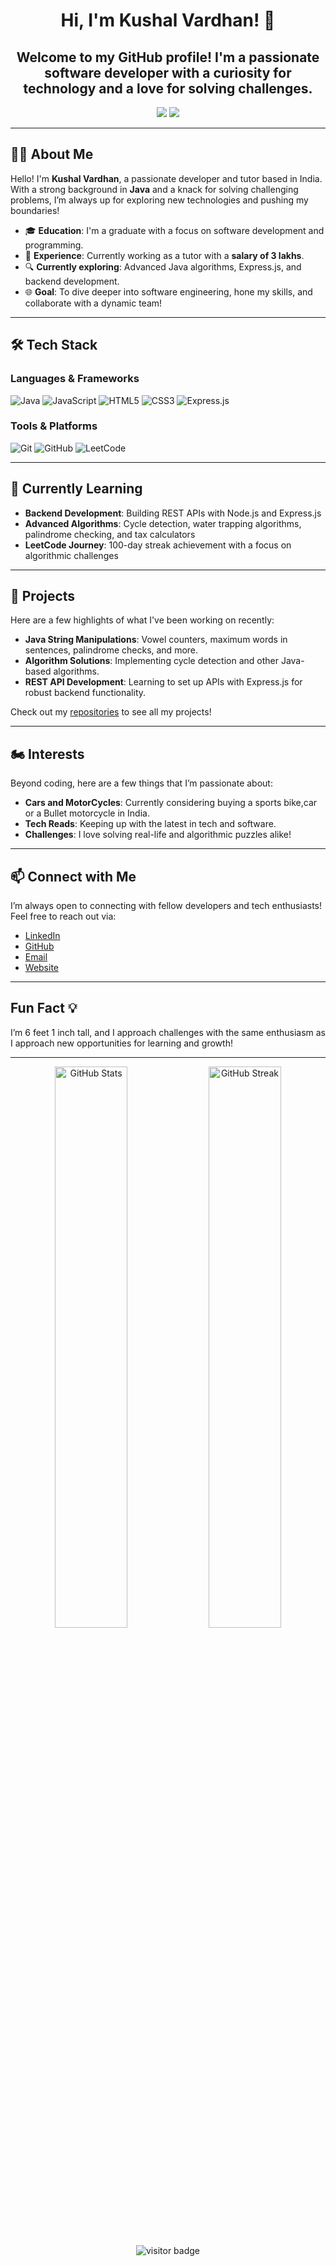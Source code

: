 <h1 align="center">Hi, I'm Kushal Vardhan! 👋</h1>
<h2 align="center">Welcome to my GitHub profile! I'm a passionate software developer with a curiosity for technology and a love for solving challenges.</h2>

<p align="center">
  <a href="https://github.com/Kushalvardhan18"><img src="https://img.shields.io/github/followers/Kushalvardhan18?label=Follow%20me&style=social"></a>
  <a href="mailto:kushalvardhan1804@hotmail.com"><img src="https://img.shields.io/badge/-Contact%20me-007ACC?style=flat-square&logo=Gmail&logoColor=white"></a>
</p>

---

## 🙋‍♂️ About Me 

Hello! I'm **Kushal Vardhan**, a passionate developer and tutor based in India. With a strong background in **Java** and a knack for solving challenging problems, I’m always up for exploring new technologies and pushing my boundaries!

- 🎓 **Education**: I'm a graduate with a focus on software development and programming.
- 💼 **Experience**: Currently working as a tutor with a **salary of 3 lakhs**.
- 🔍 **Currently exploring**: Advanced Java algorithms, Express.js, and backend development.
- 🌐 **Goal**: To dive deeper into software engineering, hone my skills, and collaborate with a dynamic team!

---

## 🛠️ Tech Stack 

### Languages & Frameworks
![Java](https://img.shields.io/badge/Java-ED8B00?style=for-the-badge&logo=java&logoColor=white) 
![JavaScript](https://img.shields.io/badge/JavaScript-F7DF1E?style=for-the-badge&logo=javascript&logoColor=black) 
![HTML5](https://img.shields.io/badge/HTML5-E34F26?style=for-the-badge&logo=html5&logoColor=white) 
![CSS3](https://img.shields.io/badge/CSS3-1572B6?style=for-the-badge&logo=css3&logoColor=white)
![Express.js](https://img.shields.io/badge/Express.js-404D59?style=for-the-badge)

### Tools & Platforms
![Git](https://img.shields.io/badge/Git-F05032?style=for-the-badge&logo=git&logoColor=white)
![GitHub](https://img.shields.io/badge/GitHub-181717?style=for-the-badge&logo=github&logoColor=white)
![LeetCode](https://img.shields.io/badge/LeetCode-000000?style=for-the-badge&logo=LeetCode&logoColor=yellow)

---

## 🌱 Currently Learning

- **Backend Development**: Building REST APIs with Node.js and Express.js
- **Advanced Algorithms**: Cycle detection, water trapping algorithms, palindrome checking, and tax calculators
- **LeetCode Journey**: 100-day streak achievement with a focus on algorithmic challenges

---

## 🚀 Projects

Here are a few highlights of what I've been working on recently:

- **Java String Manipulations**: Vowel counters, maximum words in sentences, palindrome checks, and more.
- **Algorithm Solutions**: Implementing cycle detection and other Java-based algorithms.
- **REST API Development**: Learning to set up APIs with Express.js for robust backend functionality.

Check out my [repositories](https://github.com/Kushalvardhan18?tab=repositories) to see all my projects!

---

## 🏍️ Interests 

Beyond coding, here are a few things that I’m passionate about:

- **Cars and MotorCycles**: Currently considering buying a sports bike,car or a Bullet motorcycle in India.
- **Tech Reads**: Keeping up with the latest in tech and software.
- **Challenges**: I love solving real-life and algorithmic puzzles alike!

---

## 📫 Connect with Me 

I’m always open to connecting with fellow developers and tech enthusiasts! Feel free to reach out via:

- [LinkedIn](https://www.linkedin.com/in/kushalvardhan1804/)
- [GitHub](https://github.com/Kushalvardhan18)
- [Email](kushalvardhan1804@hotmail.com)
- [Website](https://javascript-portfolio-website-git-main-kushalvardhan18s-projects.vercel.app/index.html)

---

## Fun Fact 💡

I’m 6 feet 1 inch tall, and I approach challenges with the same enthusiasm as I approach new opportunities for learning and growth!

---

<p align="center">
  <img src="https://github-readme-stats.vercel.app/api?username=Kushalvardhan18&show_icons=true&theme=tokyonight" alt="GitHub Stats" width="48%">
  <img src="https://github-readme-streak-stats.herokuapp.com/?user=Kushalvardhan18&theme=tokyonight" alt="GitHub Streak" width="48%">
</p>


<p align="center">
  <img src="https://visitor-badge.laobi.icu/badge?page_id=Kushalvardhan18.Kushalvardhan18" alt="visitor badge"/>
</p>
